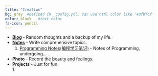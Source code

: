 ```yaml
---
title: "Creation"
bg: gray  #defined in _config.yml, can use html color like '#0fbfcf'
color: black   #text color
fa-icon: pencil
---
```


* <i class="fa fa-bold"></i> [**Blog**](http://blog.billryan.me) - Random thoughts and a backup of my life.  
* <i class="fa fa-book"></i> [**Notes**](http://billryan.gitbooks.io) - Write comprehensive topics.  
  1. [Programming Notes(编程学习笔记)](http://prog-notes.yuanbin.me) - Notes of Programming, undergoing...  
* <i class="fa fa-camera"></i> [**Photo**](http://www.douban.com/people/billryan/photos) - Record the beauty and feelings.  
* <i class="fa fa-cogs"></i> **Projects** - Just for fun.  
  1. 
